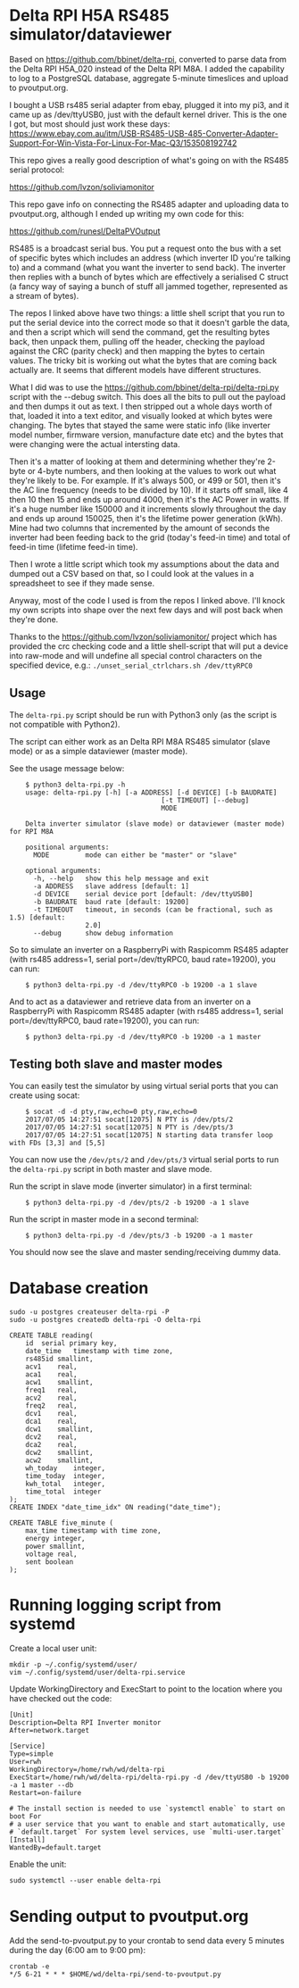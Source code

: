 # Delta RPI H5A RS485 simulator/dataviewer

Based on https://github.com/bbinet/delta-rpi, converted to parse data from the Delta RPI H5A_020 instead of the Delta RPI M8A.  I added the capability to log to a PostgreSQL database, aggregate 5-minute timeslices and upload to pvoutput.org.

I bought a USB rs485 serial adapter from ebay, plugged it into my pi3, and it came up as /dev/ttyUSB0, just with the default kernel driver. This is the one I got, but most should just work these days: https://www.ebay.com.au/itm/USB-RS485-USB-485-Converter-Adapter-Support-For-Win-Vista-For-Linux-For-Mac-Q3/153508192742

This repo gives a really good description of what's going on with the RS485 serial protocol:

https://github.com/lvzon/soliviamonitor

This repo gave info on connecting the RS485 adapter and uploading data to pvoutput.org, although I ended up writing my own code for this:

https://github.com/runesl/DeltaPVOutput

RS485 is a broadcast serial bus. You put a request onto the bus with a set of specific bytes which includes an address (which inverter ID you're talking to) and a command (what you want the inverter to send back). The inverter then replies with a bunch of bytes which are effectively a serialised C struct (a fancy way of saying a bunch of stuff all jammed together, represented as a stream of bytes).

The repos I linked above have two things: a little shell script that you run to put the serial device into the correct mode so that it doesn't garble the data, and then a script which will send the command, get the resulting bytes back, then unpack them, pulling off the header, checking the payload against the CRC (parity check) and then mapping the bytes to certain values. The tricky bit is working out what the bytes that are coming back actually are. It seems that different models have different structures.

What I did was to use the https://github.com/bbinet/delta-rpi/delta-rpi.py script with the --debug switch. This does all the bits to pull out the payload and then dumps it out as text. I then stripped out a whole days worth of that, loaded it into a text editor, and visually looked at which bytes were changing. The bytes that stayed the same were static info (like inverter model number, firmware version, manufacture date etc) and the bytes that were changing were the actual intersting data.

Then it's a matter of looking at them and determining whether they're 2-byte or 4-byte numbers, and then looking at the values to work out what they're likely to be. For example. If it's always 500, or 499 or 501, then it's the AC line frequency (needs to be divided by 10). If it starts off small, like 4 then 10 then 15 and ends up around 4000, then it's the AC Power in watts. If it's a huge number like 150000 and it increments slowly throughout the day and ends up around 150025, then it's the lifetime power generation (kWh). Mine had two columns that incremented by the amount of seconds the inverter had been feeding back to the grid (today's feed-in time) and total of feed-in time (lifetime feed-in time).

Then I wrote a little script which took my assumptions about the data and dumped out a CSV based on that, so I could look at the values in a spreadsheet to see if they made sense.

Anyway, most of the code I used is from the repos I linked above. I'll knock my own scripts into shape over the next few days and will post back when they're done.

Thanks to the https://github.com/lvzon/soliviamonitor/ project which has
provided the crc checking code and a little shell-script that will put a device
into raw-mode and will undefine all special control characters on the specified
device, e.g.: `./unset_serial_ctrlchars.sh /dev/ttyRPC0`

## Usage

The `delta-rpi.py` script should be run with Python3 only (as the
script is not compatible with Python2).

The script can either work as an Delta RPI M8A RS485 simulator (slave mode) or
as a simple dataviewer (master mode).

See the usage message below:

```
    $ python3 delta-rpi.py -h
    usage: delta-rpi.py [-h] [-a ADDRESS] [-d DEVICE] [-b BAUDRATE]
                                      [-t TIMEOUT] [--debug]
                                      MODE

    Delta inverter simulator (slave mode) or dataviewer (master mode) for RPI M8A

    positional arguments:
      MODE         mode can either be "master" or "slave"

    optional arguments:
      -h, --help   show this help message and exit
      -a ADDRESS   slave address [default: 1]
      -d DEVICE    serial device port [default: /dev/ttyUSB0]
      -b BAUDRATE  baud rate [default: 19200]
      -t TIMEOUT   timeout, in seconds (can be fractional, such as 1.5) [default:
                   2.0]
      --debug      show debug information
```

So to simulate an inverter on a RaspberryPi with Raspicomm RS485 adapter
(with rs485 address=1, serial port=/dev/ttyRPC0, baud rate=19200), you can run:

```
    $ python3 delta-rpi.py -d /dev/ttyRPC0 -b 19200 -a 1 slave
```

And to act as a dataviewer and retrieve data from an inverter on a RaspberryPi
with Raspicomm RS485 adapter (with rs485 address=1, serial port=/dev/ttyRPC0,
baud rate=19200), you can run:

```
    $ python3 delta-rpi.py -d /dev/ttyRPC0 -b 19200 -a 1 master
```

## Testing both slave and master modes

You can easily test the simulator by using virtual serial ports that you can
create using socat:

```
    $ socat -d -d pty,raw,echo=0 pty,raw,echo=0
    2017/07/05 14:27:51 socat[12075] N PTY is /dev/pts/2
    2017/07/05 14:27:51 socat[12075] N PTY is /dev/pts/3
    2017/07/05 14:27:51 socat[12075] N starting data transfer loop with FDs [3,3] and [5,5]
```

You can now use the `/dev/pts/2` and `/dev/pts/3` virtual serial ports to run
the `delta-rpi.py` script in both master and slave mode.

Run the script in slave mode (inverter simulator) in a first terminal:
```
    $ python3 delta-rpi.py -d /dev/pts/2 -b 19200 -a 1 slave
```

Run the script in master mode in a second terminal:
```
    $ python3 delta-rpi.py -d /dev/pts/3 -b 19200 -a 1 master
```

You should now see the slave and master sending/receiving dummy data.


# Database creation

```
sudo -u postgres createuser delta-rpi -P
sudo -u postgres createdb delta-rpi -O delta-rpi

CREATE TABLE reading(
	id	serial primary key,
	date_time	timestamp with time zone,
	rs485id smallint,
	acv1	real,
	aca1	real,
	acw1	smallint,
	freq1	real,
	acv2	real,
	freq2	real,
	dcv1	real,
	dca1	real,
	dcw1	smallint,
	dcv2	real,
	dca2	real,
	dcw2	smallint,
	acw2	smallint,
	wh_today	integer,
	time_today	integer,
	kwh_total	integer,
	time_total	integer
);
CREATE INDEX "date_time_idx" ON reading("date_time");

CREATE TABLE five_minute (
    max_time timestamp with time zone,
    energy integer,
    power smallint,
    voltage real,
    sent boolean
);
```

# Running logging script from systemd

Create a local user unit:
```
mkdir -p ~/.config/systemd/user/
vim ~/.config/systemd/user/delta-rpi.service
```

Update WorkingDirectory and ExecStart to point to the location where you have checked out the code:

```
[Unit]
Description=Delta RPI Inverter monitor
After=network.target

[Service]
Type=simple
User=rwh
WorkingDirectory=/home/rwh/wd/delta-rpi
ExecStart=/home/rwh/wd/delta-rpi/delta-rpi.py -d /dev/ttyUSB0 -b 19200 -a 1 master --db
Restart=on-failure

# The install section is needed to use `systemctl enable` to start on boot For
# a user service that you want to enable and start automatically, use
# `default.target` For system level services, use `multi-user.target`
[Install]
WantedBy=default.target
```

Enable the unit:
```
sudo systemctl --user enable delta-rpi
```

# Sending output to pvoutput.org

Add the send-to-pvoutput.py to your crontab to send data every 5 minutes during the day (6:00 am to 9:00 pm):
```
crontab -e
*/5 6-21 * * * $HOME/wd/delta-rpi/send-to-pvoutput.py
```
